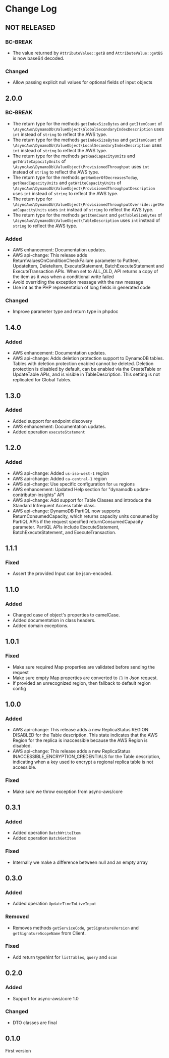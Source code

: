 # Change Log

## NOT RELEASED

### BC-BREAK

- The value returned by `AttributeValue::getB` and `AttributeValue::getBS` is now base64 decoded.

### Changed

- Allow passing explicit null values for optional fields of input objects

## 2.0.0

### BC-BREAK

- The return type for the methods `getIndexSizeBytes` and `getItemCount` of `\AsyncAws\DynamoDb\ValueObject\GlobalSecondaryIndexDescription` uses `int` instead of `string` to reflect the AWS type.
- The return type for the methods `getIndexSizeBytes` and `getItemCount` of `\AsyncAws\DynamoDb\ValueObject\LocalSecondaryIndexDescription` uses `int` instead of `string` to reflect the AWS type.
- The return type for the methods `getReadCapacityUnits` and `getWriteCapacityUnits` of `\AsyncAws\DynamoDb\ValueObject\ProvisionedThroughput` uses `int` instead of `string` to reflect the AWS type.
- The return type for the methods `getNumberOfDecreasesToday`, `getReadCapacityUnits` and `getWriteCapacityUnits` of `\AsyncAws\DynamoDb\ValueObject\ProvisionedThroughputDescription` uses `int` instead of `string` to reflect the AWS type.
- The return type for `\AsyncAws\DynamoDb\ValueObject\ProvisionedThroughputOverride::getReadCapacityUnits` uses `int` instead of `string` to reflect the AWS type.
- The return type for the methods `getItemCount` and `getTableSizeBytes` of `\AsyncAws\DynamoDb\ValueObject\TableDescription` uses `int` instead of `string` to reflect the AWS type.

### Added

- AWS enhancement: Documentation updates.
- AWS api-change: This release adds ReturnValuesOnConditionCheckFailure parameter to PutItem, UpdateItem, DeleteItem, ExecuteStatement, BatchExecuteStatement and ExecuteTransaction APIs. When set to ALL_OLD, API returns a copy of the item as it was when a conditional write failed
- Avoid overriding the exception message with the raw message
- Use int as the PHP representation of long fields in generated code

### Changed

- Improve parameter type and return type in phpdoc

## 1.4.0

### Added

- AWS enhancement: Documentation updates.
- AWS api-change: Adds deletion protection support to DynamoDB tables. Tables with deletion protection enabled cannot be deleted. Deletion protection is disabled by default, can be enabled via the CreateTable or UpdateTable APIs, and is visible in TableDescription. This setting is not replicated for Global Tables.

## 1.3.0

### Added

- Added support for endpoint discovery
- AWS enhancement: Documentation updates.
- Added operation `executeStatement`

## 1.2.0

### Added

- AWS api-change: Added `us-iso-west-1` region
- AWS api-change: Added `ca-central-1` region
- AWS api-change: Use specific configuration for `us` regions
- AWS enhancement: Updated Help section for "dynamodb update-contributor-insights" API
- AWS api-change: Add support for Table Classes and introduce the Standard Infrequent Access table class.
- AWS api-change: DynamoDB PartiQL now supports ReturnConsumedCapacity, which returns capacity units consumed by PartiQL APIs if the request specified returnConsumedCapacity parameter. PartiQL APIs include ExecuteStatement, BatchExecuteStatement, and ExecuteTransaction.

## 1.1.1

### Fixed

- Assert the provided Input can be json-encoded.

## 1.1.0

### Added

- Changed case of object's properties to camelCase.
- Added documentation in class headers.
- Added domain exceptions.

## 1.0.1

### Fixed

- Make sure required Map properties are validated before sending the request
- Make sure empty Map properties are converted to `{}` in Json request.
- If provided an unrecognized region, then fallback to default region config

## 1.0.0

### Added

- AWS api-change: This release adds a new ReplicaStatus REGION DISABLED for the Table description. This state indicates that the AWS Region for the replica is inaccessible because the AWS Region is disabled.
- AWS api-change: This release adds a new ReplicaStatus INACCESSIBLE_ENCRYPTION_CREDENTIALS for the Table description, indicating when a key used to encrypt a regional replica table is not accessible.

### Fixed

- Make sure we throw exception from async-aws/core

## 0.3.1

### Added

- Added operation `BatchWriteItem`
- Added operation `BatchGetItem`

### Fixed

- Internally we make a difference between null and an empty array

## 0.3.0

### Added

- Added operation `UpdateTimeToLiveInput`

### Removed

- Removes methods `getServiceCode`, `getSignatureVersion` and `getSignatureScopeName` from Client.

### Fixed

- Add return typehint for `listTables`, `query` and `scan`

## 0.2.0

### Added

- Support for async-aws/core 1.0

### Changed

- DTO classes are final

## 0.1.0

First version
